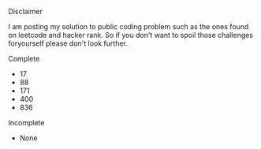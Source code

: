 Disclaimer

I am posting my solution to public coding problem such as the ones found on leetcode and hacker rank. So if you don't want to spoil those challenges foryourself please don't look further.

Complete
- 17
- 88
- 171
- 400
- 836

Incomplete
- None
